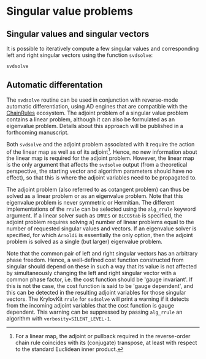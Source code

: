 # Singular value problems

## Singular values and singular vectors
It is possible to iteratively compute a few singular values and corresponding left and
right singular vectors using the function `svdsolve`:

```@docs
svdsolve
```

## Automatic differentation

The `svdsolve` routine can be used in conjunction with reverse-mode automatic differentiation, 
using AD engines that are compatible with the [ChainRules](https://juliadiff.org/ChainRulesCore.jl/dev/)
ecosystem. The adjoint problem of a singular value problem contains a linear problem, although it
can also be formulated as an eigenvalue problem. Details about this approach will be published in a
forthcoming manuscript.

Both `svdsolve` and the adjoint problem associated with it require the action of the linear map as
well as of its adjoint[^1]. Hence, no new information about the linear map is required for the adjoint
problem. However, the linear map is the only argument that affects the `svdsolve` output (from a
theoretical perspective, the starting vector and algorithm parameters should have no effect), so that
this is where the adjoint variables need to be propagated to.

The adjoint problem (also referred to as cotangent problem) can thus be solved as a linear problem
or as an eigenvalue problem. Note that this eigenvalue problem is never symmetric or Hermitian.
The different implementations of the `rrule` can be selected using the `alg_rrule` keyword argument. 
If a linear solver such as `GMRES` or `BiCGStab` is specified, the adjoint problem requires solving a]
number of linear problems equal to the number of requested singular values and vectors. If an 
eigenvalue solver is specified, for which `Arnoldi` is essentially the only option, then the adjoint
problem is solved as a single (but larger) eigenvalue problem.

Note that the common pair of left and right singular vectors has an arbitrary phase freedom.
Hence, a well-defined cost function constructed from singular should depend on these in such a way 
that its value is not affected by simultaneously changing the left and right singular vector with
a common phase factor, i.e. the cost function should be 'gauge invariant'. If this is not the case, 
the cost function is said to be 'gauge dependent', and this can be detected in the resulting adjoint
variables for those singular vectors. The KrylovKit `rrule` for `svdsolve` will print a warning if
it detects from the incoming adjoint variables that the cost function is gauge dependent. This
warning can be suppressed by passing `alg_rrule` an algorithm with `verbosity=SILENT_LEVEL-1`.

[^1]: For a linear map, the adjoint or pullback required in the reverse-order chain rule coincides
with its (conjugate) transpose, at least with respect to the standard Euclidean inner product.
